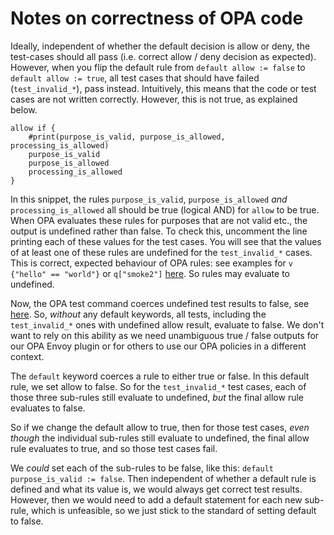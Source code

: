 # Notes on correctness of OPA code

Ideally, independent of whether the default decision is allow or deny, the test-cases should all pass (i.e. correct allow / deny decision as expected).
However, when you flip the default rule from `default allow := false` to `default allow := true`, all test cases that should have failed (`test_invalid_*`), pass instead. Intuitively, this means that the code or test cases are not written correctly. However, this is not true, as explained below.

```
allow if {
    #print(purpose_is_valid, purpose_is_allowed, processing_is_allowed)
    purpose_is_valid
    purpose_is_allowed
    processing_is_allowed
}
```

In this snippet, the rules `purpose_is_valid`, `purpose_is_allowed` _and_ `processing_is_allowed`
all should be true (logical AND) for `allow` to be true. When OPA evaluates these rules for purposes that are not valid etc., the output is undefined rather than false. To check this, uncomment the line printing each of these values for the test cases. You will see that the values of at least one of these rules are undefined for the `test_invalid_*` cases. This is correct, expected behaviour of OPA rules: see examples for `v {"hello" == "world"}` or `q["smoke2"]` [here](https://www.openpolicyagent.org/docs/latest/policy-language/#the-basics).
So rules may evaluate to undefined.

Now, the OPA test command coerces undefined test results to false, see [here](https://www.openpolicyagent.org/docs/latest/policy-testing/#test-results).
So, _without_ any default keywords, all tests, including the `test_invalid_*` ones with undefined allow result, evaluate to false. We don't want to rely on this ability as we need unambiguous true / false outputs for our OPA Envoy plugin or for others to use our OPA policies in a different context.

The `default` keyword coerces a rule to either true or false. In this default rule, we set allow to false. So for the `test_invalid_*` test cases, each of those three sub-rules still evaluate to undefined, _but_ the final allow rule evaluates to false.

So if we change the default allow to true, then for those test cases, _even though_ the individual sub-rules still evaluate to undefined, the final allow rule evaluates to true, and so those test cases fail.

We _could_ set each of the sub-rules to be false, like this: `default purpose_is_valid := false`. Then independent of whether a default rule is defined and what its value is, we would always get correct test results. However, then we would need to add a default statement for each new sub-rule, which is unfeasible, so we just stick to the standard of setting default to false.
